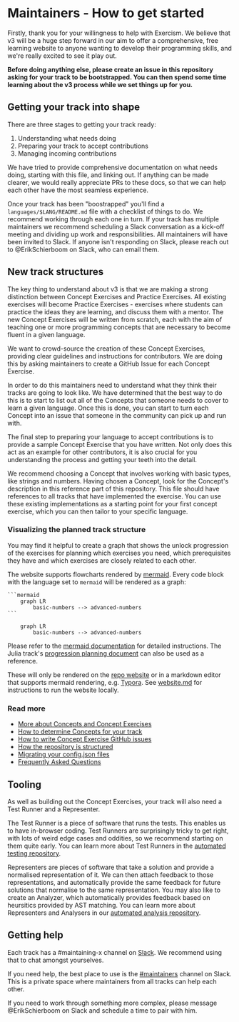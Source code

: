# Maintainers - How to get started

Firstly, thank you for your willingness to help with Exercism. We believe that v3 will be a huge step forward in our aim to offer a comprehensive, free learning website to anyone wanting to develop their programming skills, and we're really excited to see it play out.

**Before doing anything else, please create an issue in this repository asking for your track to be bootstrapped. You can then spend some time learning about the v3 process while we set things up for you.**

## Getting your track into shape

There are three stages to getting your track ready:

1. Understanding what needs doing
2. Preparing your track to accept contributions
3. Managing incoming contributions

We have tried to provide comprehensive documentation on what needs doing, starting with this file, and linking out. If anything can be made clearer, we would really appreciate PRs to these docs, so that we can help each other have the most seamless experience.

Once your track has been "boostrapped" you'll find a `languages/$LANG/README.md` file with a checklist of things to do. We recommend working through each one in turn. If your track has multiple maintainers we recommend scheduling a Slack conversation as a kick-off meeting and dividing up work and responsibilities. All maintainers will have been invited to Slack. If anyone isn't responding on Slack, please reach out to @ErikSchierboom on Slack, who can email them.

## New track structures

The key thing to understand about v3 is that we are making a strong distinction between Concept Exercises and Practice Exercises. All existing exercises will become Practice Exercises - exercises where students can practice the ideas they are learning, and discuss them with a mentor. The new Concept Exercises will be written from scratch, each with the aim of teaching one or more programming concepts that are necessary to become fluent in a given language.

We want to crowd-source the creation of these Concept Exercises, providing clear guidelines and instructions for contributors. We are doing this by asking maintainers to create a GitHub Issue for each Concept Exercise.

In order to do this maintainers need to understand what they think their tracks are going to look like. We have determined that the best way to do this is to start to list out all of the Concepts that someone needs to cover to learn a given language. Once this is done, you can start to turn each Concept into an issue that someone in the community can pick up and run with.

The final step to preparing your language to accept contributions is to provide a sample Concept Exercise that you have written. Not only does this act as an example for other contributors, it is also crucial for you understanding the process and getting your teeth into the detail.

We recommend choosing a Concept that involves working with basic types, like strings and numbers. Having chosen a Concept, look for the Concept's description in this reference part of this repository. This file should have references to all tracks that have implemented the exercise. You can use these existing implementations as a starting point for your first concept exercise, which you can then tailor to your specific language.

### Visualizing the planned track structure

You may find it helpful to create a graph that shows the unlock progression of the exercises for planning which exercises you need, which prerequisites they have and which exercises are closely related to each other.

The website supports flowcharts rendered by [mermaid](https://mermaid-js.github.io/mermaid/#/flowchart). Every code block with the language set to `mermaid` will be rendered as a graph:

    ```mermaid
        graph LR
            basic-numbers --> advanced-numbers
    ```

```mermaid
    graph LR
        basic-numbers --> advanced-numbers
```

Please refer to the [mermaid documentation](https://mermaid-js.github.io/mermaid/#/flowchart) for detailed instructions. The Julia track's [progression planning document](./../../languages/julia/reference/progression.md) can also be used as a reference.

These will only be rendered on the [repo website](https://exercism.github.io/v3) or in a markdown editor that supports mermaid rendering, e.g. [Typora](https://www.typora.io/). See [website.md](./website.md) for instructions to run the website locally. 

### Read more

- [More about Concepts and Concept Exercises](../concept-exercises.md)
- [How to determine Concepts for your track](./determining-concepts.md)
- [How to write Concept Exercise GitHub issues](./writing-a-concept-exercise-github-issue.md)
- [How the repository is structured](./repository-structure.md)
- [Migrating your config.json files](./migrating-your-config-json-files.md)
- [Frequently Asked Questions](./faqs.md)

## Tooling

As well as building out the Concept Exercises, your track will also need a Test Runner and a Representer.

The Test Runner is a piece of software that runs the tests. This enables us to have in-browser coding. Test Runners are surprisingly tricky to get right, with lots of weird edge cases and oddities, so we recommend starting on them quite early. You can learn more about Test Runners in the [automated testing repository](https://github.com/exercism/automated-tests).

Representers are pieces of software that take a solution and provide a normalised representation of it. We can then attach feedback to those representations, and automatically provide the same feedback for future solutions that normalise to the same representation. You may also like to create an Analyzer, which automatically provides feedback based on heursitics provided by AST matching. You can learn more about Representers and Analysers in our [automated analysis repository](https://github.com/exercism/automated-analysis).

## Getting help

Each track has a #maintaining-x channel on [Slack](https://exercism-team.slack.com). We recommend using that to chat amongst yourselves.

If you need help, the best place to use is the [#maintainers](https://exercism-team.slack.com/archives/GC3K95MRR) channel on Slack. This is a private space where maintainers from all tracks can help each other.

If you need to work through something more complex, please message @ErikSchierboom on Slack and schedule a time to pair with him.
